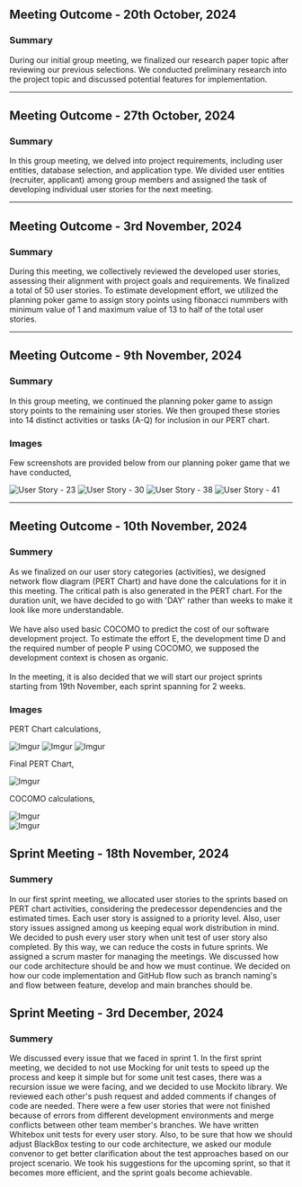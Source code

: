 ## Meeting Outcome - 20th October, 2024

### Summary

During our initial group meeting, we finalized our research paper topic after reviewing our previous selections. We conducted preliminary research into the project topic and discussed potential features for implementation.

---

## Meeting Outcome - 27th October, 2024

### Summary

In this group meeting, we delved into project requirements, including user entities, database selection, and application type. We divided user entities (recruiter, applicant) among group members and assigned the task of developing individual user stories for the next meeting.

--- 

## Meeting Outcome - 3rd November, 2024

### Summary

During this meeting, we collectively reviewed the developed user stories, assessing their alignment with project goals and requirements. We finalized a total of 50 user stories. To estimate development effort, we utilized the planning poker game to assign story points using fibonacci nummbers with minimum value of 1 and maximum value of 13 to half of the total user stories.

---

## Meeting Outcome - 9th November, 2024

### Summary

In this group meeting, we continued the planning poker game to assign story points to the remaining user stories. We then grouped these stories into 14 distinct activities or tasks (A-Q) for inclusion in our PERT chart. 

### Images

Few screenshots are provided below from our planning poker game that we have conducted,

![User Story - 23](https://i.imgur.com/tjF0XJt.png)
![User Story - 30](https://i.imgur.com/XpPkjIu.png)
![User Story - 38](https://i.imgur.com/jIYCNGP.png)
![User Story - 41](https://i.imgur.com/XP1Cpz1.png)

---

## Meeting Outcome - 10th November, 2024

### Summery

As we finalized on our user story categories (activities), we designed network flow diagram (PERT Chart) and have done the calculations for it in this meeting. The critical path is also generated in the PERT chart. For the duration unit, we have decided to go with 'DAY' rather than weeks to make it look like more understandable. <br /><br />We have also used basic COCOMO to predict the cost of our software development project. To estimate the effort E, the development time D and the required number of people P using COCOMO, we supposed the development context is chosen as organic. <br /><br />In the meeting, it is also decided that we will start our project sprints starting from 19th November, each sprint spanning for 2 weeks.

### Images

PERT Chart calculations,

![Imgur](https://i.imgur.com/yJMDnws.png)
![Imgur](https://i.imgur.com/rX6ese1.png)
![Imgur](https://i.imgur.com/r5TYWhX.png)

Final PERT Chart,

![Imgur](https://i.imgur.com/thHzSWg.png)

COCOMO calculations,

![Imgur](https://i.imgur.com/mSRDSve.png) <br />
![Imgur](https://i.imgur.com/TLIBPjB.png)

## Sprint Meeting - 18th November, 2024

### Summery

In our first sprint meeting, we allocated user stories to the sprints based on PERT chart activities, considering the predecessor dependencies and the estimated times. Each user story is assigned to a priority level. Also, user story issues assigned among us keeping equal work distribution in mind. We decided to push every user story when unit test of user story also completed. By this way, we can reduce the costs in future sprints. We assigned a scrum master for managing the meetings. We discussed how our code architecture should be and how we must continue. We decided on how our code implementation and GitHub flow such as branch naming's and flow between feature, develop and main branches should be. 

## Sprint Meeting - 3rd December, 2024

### Summery

We discussed every issue that we faced in sprint 1. In the first sprint meeting, we decided to not use Mocking for unit tests to speed up the process and keep it simple but for some unit test cases, there was a recursion issue we were facing, and we decided to use Mockito library. We reviewed each other's push request and added comments if changes of code are needed. There were a few user stories that were not finished because of errors from different development environments and merge conflicts between other team member's branches. We have written Whitebox unit tests for every user story. Also, to be sure that how we should adjust BlackBox testing to our code architecture, we asked our module convenor to get better clarification about the test approaches based on our project scenario. We took his suggestions for the upcoming sprint, so that it becomes more efficient, and the sprint goals become achievable.
